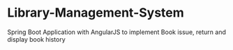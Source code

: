 # Library-Management-System
Spring Boot Application with AngularJS to implement Book issue, return and display book history
